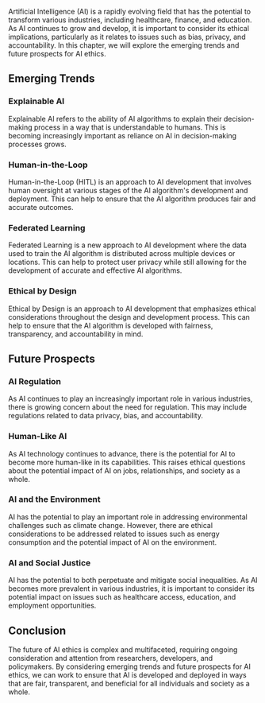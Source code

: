 
Artificial Intelligence (AI) is a rapidly evolving field that has the potential to transform various industries, including healthcare, finance, and education. As AI continues to grow and develop, it is important to consider its ethical implications, particularly as it relates to issues such as bias, privacy, and accountability. In this chapter, we will explore the emerging trends and future prospects for AI ethics.

Emerging Trends
---------------

### Explainable AI

Explainable AI refers to the ability of AI algorithms to explain their decision-making process in a way that is understandable to humans. This is becoming increasingly important as reliance on AI in decision-making processes grows.

### Human-in-the-Loop

Human-in-the-Loop (HITL) is an approach to AI development that involves human oversight at various stages of the AI algorithm's development and deployment. This can help to ensure that the AI algorithm produces fair and accurate outcomes.

### Federated Learning

Federated Learning is a new approach to AI development where the data used to train the AI algorithm is distributed across multiple devices or locations. This can help to protect user privacy while still allowing for the development of accurate and effective AI algorithms.

### Ethical by Design

Ethical by Design is an approach to AI development that emphasizes ethical considerations throughout the design and development process. This can help to ensure that the AI algorithm is developed with fairness, transparency, and accountability in mind.

Future Prospects
----------------

### AI Regulation

As AI continues to play an increasingly important role in various industries, there is growing concern about the need for regulation. This may include regulations related to data privacy, bias, and accountability.

### Human-Like AI

As AI technology continues to advance, there is the potential for AI to become more human-like in its capabilities. This raises ethical questions about the potential impact of AI on jobs, relationships, and society as a whole.

### AI and the Environment

AI has the potential to play an important role in addressing environmental challenges such as climate change. However, there are ethical considerations to be addressed related to issues such as energy consumption and the potential impact of AI on the environment.

### AI and Social Justice

AI has the potential to both perpetuate and mitigate social inequalities. As AI becomes more prevalent in various industries, it is important to consider its potential impact on issues such as healthcare access, education, and employment opportunities.

Conclusion
----------

The future of AI ethics is complex and multifaceted, requiring ongoing consideration and attention from researchers, developers, and policymakers. By considering emerging trends and future prospects for AI ethics, we can work to ensure that AI is developed and deployed in ways that are fair, transparent, and beneficial for all individuals and society as a whole.
